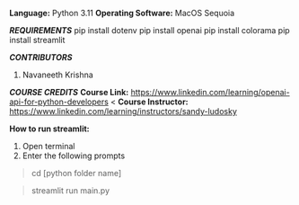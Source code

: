**Language:** Python 3.11 
**Operating Software:** MacOS Sequoia 

_**REQUIREMENTS**_
pip install dotenv
pip install openai
pip install colorama
pip install streamlit


_**CONTRIBUTORS**_
1. Navaneeth Krishna



_**COURSE CREDITS**_
**Course Link:**  https://www.linkedin.com/learning/openai-api-for-python-developers <
**Course Instructor:** https://www.linkedin.com/learning/instructors/sandy-ludosky

**How to run streamlit:**
1. Open terminal
2. Enter the following prompts

>cd [python folder name]

>streamlit run main.py

